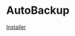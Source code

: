 # AutoBackup
[Installer](https://github.com/jugandomiguel/AutoBackup/releases/download/Installer/AutoBackupInstaller.exe)
